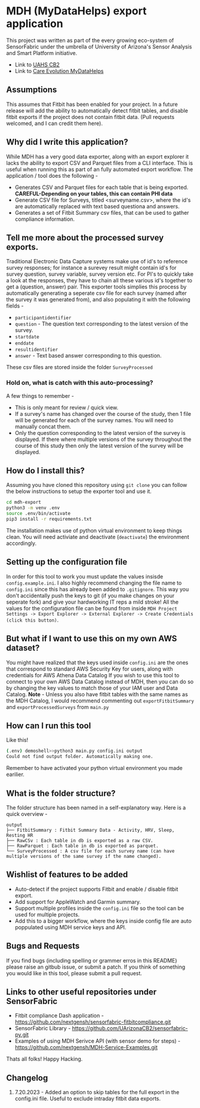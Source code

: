 # MDH (MyDataHelps) export application
This project was written as part of the every growing eco-system of SensorFabric under the umbrella of University of Arizona's 
Sensor Analysis and Smart Platform initiative.
* Link to [UAHS CB2](https://cb2.uahs.arizona.edu/)
* Link to [Care Evolution MyDataHelps](https://careevolution.com/mydatahelps/)

## Assumptions
This assumes that Fitbit has been enabled for your project. In a future release will add the ability to automatically detect fitbit tables,
and disable fitbit exports if the project does not contain fitbit data. (Pull requests welcomed, and I can credit them here).

## Why did I write this application?
While MDH has a very good data exporter, along with an export explorer it lacks the ability to export CSV and Parquet files from 
a CLI interface. This is useful when running this as part of an fully automated export workflow. The application / tool does the following -
* Generates CSV and Parquet files for each table that is being exported. **CAREFUL-Depending on your tables, this can contain PHI data**
* Generate CSV file for Surveys, titled <surveyname.csv>, where the id's are automatically replaced with text based questiona and answers.
* Generates a set of Fitbit Summary csv files, that can be used to gather compliance information.

## Tell me more about the processed survey exports.
Traditional Electronic Data Capture systems make use of id's to reference survey responses; for instance a surevey result might contain 
id's for survey question, survey variable, survey version etc. For PI's to quickly take a look at the responses, they have to chain all these
various id's together to get a (question, answer) pair. This exporter tools simplies this process by automatically generating a seperate csv
file for each survey (named after the survey it was generated from), and also populating it with the following fields -
* `participantidentifier`
* `question` - The question text corresponding to the latest version of the survey.
* `startdate`
* `enddate`
* `resultidentifier`
* `answer` - Text based answer corresponding to this question.

These csv files are stored inside the folder `SurveyProcessed`

### Hold on, what is catch with this auto-processing?
A few things to remember -
* This is only meant for review / quick view.
* If a survey's name has changed over the course of the study, then 1 file will be generated for each of the survey names. You will need to manually concat them.
* Only the question corresponding to the latest version of the survey is displayed. If there where multiple versions of the survey throughout the course of this study then only the latest version of the survey will be displayed.

## How do I install this?
Assuming you have cloned this repository using `git clone` you can follow the below instructions to setup the exporter tool and use it.
```bash
cd mdh-export
python3 -m venv .env
source .env/bin/activate
pip3 install -r requirements.txt
```
The installation makes use of python virtual environment to keep things clean. You will need activiate and deactivate (`deactivate`) the environment accordingly.

## Setting up the configuration file
In order for this tool to work you must update the values insisde `config.example.ini`. I also highly recommend changing the file name to `config.ini` since this has already been added to `.gitignore`.
This way you don't accidentally push the keys to git (if you make changes on your seperate fork) and give your hardworking IT reps a mild stroke!
All the values for the configuration file can be found from inside `MDH Project Settings -> Export Explorer -> External Explorer -> Create Credentials (click this button)`.

## But what if I want to use this on my own AWS dataset?
You might have realized that the keys used inside `config.ini` are the ones that correspond to standard AWS Security Key for users, along with credentials for AWS Athena Data Catalog
If you wish to use this tool to connect to your own AWS Data Catalog instead of MDH, then you can do so by changing the key values to match those of your IAM user and Data Catalog.
**Note** - Unless you also have fitbit tables with the same names as the MDH Catalog, I would recommend commenting out `exportFitbitSummary` and `exportProcessedSurveys` from `main.py`

## How can I run this tool
Like this!
```bash
(.env) demoshell>>python3 main.py config.ini output
Could not find output folder. Automatically making one.
```
Remember to have activated your python virtual environment you made earilier.

## What is the folder structure?
The folder structure has been named in a self-explanatory way. Here is a quick overview -
```
output
├── FitbitSummary : Fitbit Summary Data - Activity, HRV, Sleep, Resting HR
├── RawCSv : Each table in db is exported as a raw CSV.
├── RawParquet : Each table in db is exported as parquet.
└── SurveyProcessed : A csv file for each survey name (can have multiple versions of the same survey if the name changed).
```

## Wishlist of features to be added
* Auto-detect if the project supports Fitbit and enable / disable fitbit export.
* Add support for AppleWatch and Garmin summary.
* Support multiple profiles inside the `config.ini` file so the tool can be used for multiple projects.
* Add this to a bigger workflow, where the keys inside config file are auto poppulated using MDH service keys and API.

## Bugs and Requests
If you find bugs (including spelling or grammer erros in this README) please raise an gitbub issue, or submit a patch.
If you think of something you would like in this tool, please submit a pull request.

## Links to other useful repositories under SensorFabric
* Fitbit compliance Dash application - https://github.com/nextgensh/sensorfabric-fitbitcompliance.git
* SensorFabric Library - https://github.com/UArizonaCB2/sensorfabric-py.git
* Examples of using MDH Serivce API (with sensor demo for steps) - https://github.com/nextgensh/MDH-Service-Examples.git

Thats all folks! Happy Hacking.

## Changelog
1. 7.20.2023 - Added an option to skip tables for the full export in the config.ini file. Useful to exclude intraday fitbit data exports.
